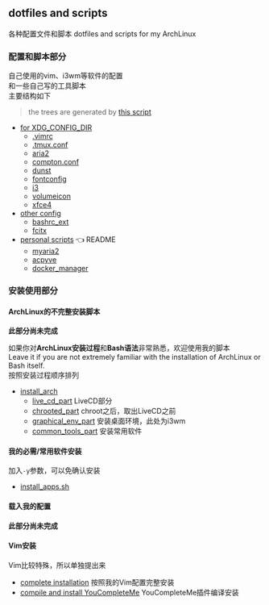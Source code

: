 ## dotfiles and scripts 

各种配置文件和脚本
dotfiles and scripts for my ArchLinux

### 配置和脚本部分

自己使用的vim、i3wm等软件的配置<br>
和一些自己写的工具脚本<br>
主要结构如下
> the trees are generated by [this script](./utils/build_trees.sh)

- [for XDG_CONFIG_DIR](./home/.config)
	- [.vimrc](./vim/.vimrc)
	- [.tmux.conf](./home/.tmux.conf)
    - [aria2](./home/.config/aria2)
    - [compton.conf](./home/.config/compton.conf)
    - [dunst](./home/.config/dunst)
    - [fontconfig](./home/.config/fontconfig)
    - [i3](./home/.config/i3)
    - [volumeicon](./home/.config/volumeicon)
    - [xfce4](./home/.config/xfce4)
- [other config](./others)
	- [bashrc_ext](./others/bashrc_ext)
	- [fcitx](./others/fcitx)
- [personal scripts](./local_bin) :point_left: README
	- [myaria2](./local_bin/myaria2)
	- [acpyve](./local_bin/acpyve)
	- [docker_manager](./local_bin/docker_manager)

### 安装使用部分

#### ArchLinux的不完整安装脚本

**此部分尚未完成**

如果你对**ArchLinux安装过程**和**Bash语法**非常熟悉，欢迎使用我的脚本<br>
Leave it if you are not extremely familiar with the installation of ArchLinux or Bash itself.<br>
按照安装过程顺序排列

- [install_arch](./scripts/install_arch)
    - [live_cd_part](./scripts/install_arch/live_cd_part.sh) LiveCD部分
    - [chrooted_part](./scripts/install_arch/chrooted_part.sh) chroot之后，取出LiveCD之前
    - [graphical_env_part](./scripts/install_arch/graphical_env_part.sh) 安装桌面环境，此处为i3wm
    - [common_tools_part](./scripts/install_arch/common_tools_part.sh) 安装常用软件

#### 我的必需/常用软件安装

加入`-y`参数，可以免确认安装

- [install_apps.sh](./scripts/install_apps.sh)

#### 载入我的配置 

**此部分尚未完成**

#### Vim安装

Vim比较特殊，所以单独提出来

- [complete installation](./scripts/install_vim/main.sh) 按照我的Vim配置完整安装
- [compile and install YouCompleteMe](./scripts/install_vim/ycm.sh) YouCompleteMe插件编译安装

